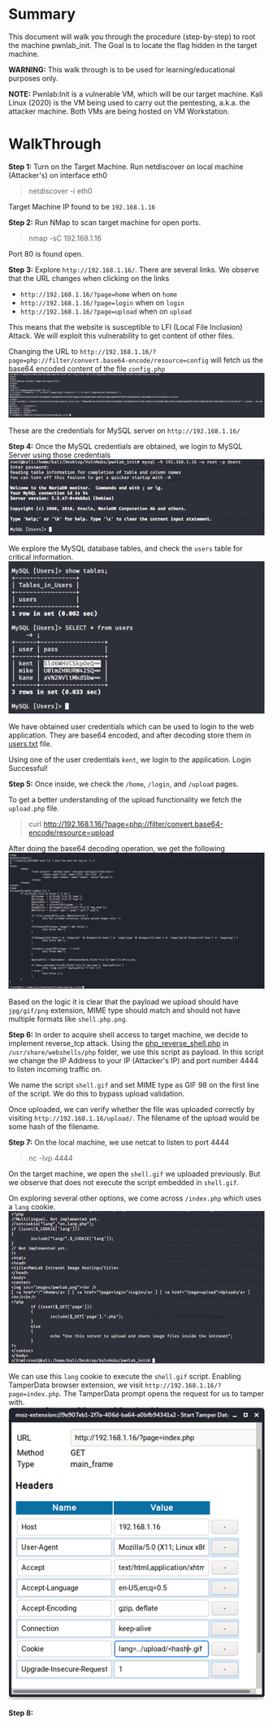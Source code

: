 # Summary
This document will walk you through the procedure (step-by-step) to root the machine pwnlab_init.
The Goal is to locate the flag hidden in the target machine.

**WARNING:** This walk through is to be used for learning/educational purposes only.

**NOTE:**
Pwnlab:Init is a vulnerable VM, which will be our target machine.
Kali Linux (2020) is the VM being used to carry out the pentesting, a.k.a. the attacker machine.
Both VMs are being hosted on VM Workstation.

# WalkThrough

**Step 1:**
Turn on the Target Machine. Run netdiscover on local machine (Attacker's) on interface eth0
> netdiscover -i eth0

Target Machine IP found to be `192.168.1.16`

**Step 2:**
Run NMap to scan target machine for open ports. 
> nmap -sC 192.168.1.16

Port 80 is found open.

**Step 3:**
Explore `http://192.168.1.16/`. There are several links. We observe that the URL changes when clicking on the links
- `http://192.168.1.16/?page=home` when on `home`
- `http://192.168.1.16/?page=login` when on `login`
- `http://192.168.1.16/?page=upload` when on `upload`

This means that the website is susceptible to LFI (Local File Inclusion) Attack. We will exploit this vulnerability to get content of other files. 

Changing the URL to `http://192.168.1.16/?page=php://filter/convert.base64-encode/resource=config` will fetch us the base64 encoded content of the file `config.php`
![lfi_config.png](lfi_config.png)

These are the credentials for MySQL server on `http://192.168.1.16/`

**Step 4:**
Once the MySQL credentials are obtained, we login to MySQL Server using those credentials
![mysql_access.png](mysql_access.png)

We explore the MySQL database tables, and check the `users` table for critical information.
![mysql_users.png](mysql_users.png)

We have obtained user credentials which can be used to login to the web application. They are base64 encoded, and after decoding store them in [users.txt](users.txt) file.

Using one of the user credentials `kent`, we login to the application. Login Successful!

**Step 5:**
Once inside, we check the `/home`, `/login`, and `/upload` pages. 

To get a better understanding of the upload functionality we fetch the `upload.php` file.
> curl http://192.168.1.16/?page=php://filter/convert.base64-encode/resource=upload

After doing the base64 decoding operation, we get the following
![upload_logic.png](upload_logic.png)

Based on the logic it is clear that the payload we upload should have `jpg/gif/png` extension, MIME type should match and should not have multiple formats like `shell.php.png`.

**Step 6:**
In order to acquire shell access to target machine, we decide to implement reverse_tcp attack. Using the [php_reverse_shell.php](php_reverse_shell.php) in `/usr/share/webshells/php` folder, we use this script as payload. In this script we change the IP Address to your IP (Attacker's IP) and port number 4444 to listen incoming traffic on.

We name the script `shell.gif` and set MIME type as GIF 98 on the first line of the script. We do this to bypass upload validation.

Once uploaded, we can verify whether the file was uploaded correctly by visiting `http://192.168.1.16/upload/`.
The filename of the upload would be some hash of the filename. 

**Step 7:**
On the local machine, we use netcat to listen to port 4444
> nc -lvp 4444

On the target machine, we open the `shell.gif` we uploaded previously. But we observe that does not execute the script embedded in `shell.gif`.

On exploring several other options, we come across `/index.php` which uses a `lang` cookie.
![index_logic.png](index_logic.png)

We can use this `lang` cookie to execute the `shell.gif` script. Enabling TamperData browser extension, we visit `http://192.168.1.16/?page=index.php`. The TamperData prompt opens the request for us to tamper with. 
![tamper_request.png](tamper_request.png)

**Step 8:**


